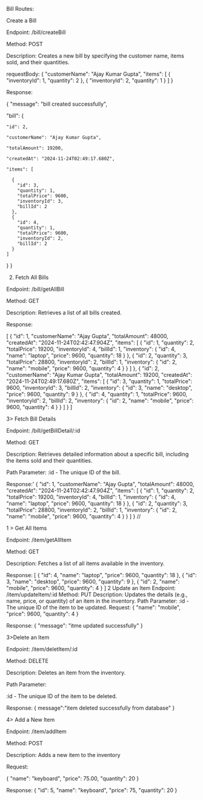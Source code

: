 Bill Routes:

Create a Bill

Endpoint: /bill/createBill

Method: POST

Description: Creates a new bill by specifying the customer name, items sold, and their quantities.

requestBody:
   {
  "customerName": "Ajay Kumar Gupta",
  "items": [
    { "inventoryId": 1, "quantity": 2 },
    { "inventoryId": 2, "quantity": 1 }
  ]
} 


Response:

  {
  "message": "bill created successfully",
  
  "bill": {
  
    "id": 2,
    
    "customerName": "Ajay Kumar Gupta",
    
    "totalAmount": 19200,
    
    "createdAt": "2024-11-24T02:49:17.680Z",
    
    "items": [
    
      {
        "id": 3,
        "quantity": 1,
        "totalPrice": 9600,
        "inventoryId": 3,
        "billId": 2
      },
      {
        "id": 4,
        "quantity": 1,
        "totalPrice": 9600,
        "inventoryId": 2,
        "billId": 2
      }
    ]
  }
}




2.  Fetch All Bills

Endpoint: /bill/getAllBill

Method: GET

Description: Retrieves a list of all bills created.

Response:

[
  {
    "id": 1,
    "customerName": "Ajay Gupta",
    "totalAmount": 48000,
    "createdAt": "2024-11-24T02:42:47.904Z",
    "items": [
      {
        "id": 1,
        "quantity": 2,
        "totalPrice": 19200,
        "inventoryId": 4,
        "billId": 1,
        "inventory": {
          "id": 4,
          "name": "laptop",
          "price": 9600,
          "quantity": 18
        }
      },
      {
        "id": 2,
        "quantity": 3,
        "totalPrice": 28800,
        "inventoryId": 2,
        "billId": 1,
        "inventory": {
          "id": 2,
          "name": "mobile",
          "price": 9600,
          "quantity": 4
        }
      }
    ]
  },
  {
    "id": 2,
    "customerName": "Ajay Kumar Gupta",
    "totalAmount": 19200,
    "createdAt": "2024-11-24T02:49:17.680Z",
    "items": [
      {
        "id": 3,
        "quantity": 1,
        "totalPrice": 9600,
        "inventoryId": 3,
        "billId": 2,
        "inventory": {
          "id": 3,
          "name": "desktop",
          "price": 9600,
          "quantity": 9
        }
      },
      {
        "id": 4,
        "quantity": 1,
        "totalPrice": 9600,
        "inventoryId": 2,
        "billId": 2,
        "inventory": {
          "id": 2,
          "name": "mobile",
          "price": 9600,
          "quantity": 4
        }
      }
    ]
  }
]


3> Fetch Bill Details


Endpoint: /bill/getBillDetail/:id

Method: GET

Description: Retrieves detailed information about a specific bill, including the items sold and their quantities.

Path Parameter:
:id - The unique ID of the bill.

Response:'
{
  "id": 1,
  "customerName": "Ajay Gupta",
  "totalAmount": 48000,
  "createdAt": "2024-11-24T02:42:47.904Z",
  "items": [
    {
      "id": 1,
      "quantity": 2,
      "totalPrice": 19200,
      "inventoryId": 4,
      "billId": 1,
      "inventory": {
        "id": 4,
        "name": "laptop",
        "price": 9600,
        "quantity": 18
      }
    },
    {
      "id": 2,
      "quantity": 3,
      "totalPrice": 28800,
      "inventoryId": 2,
      "billId": 1,
      "inventory": {
        "id": 2,
        "name": "mobile",
        "price": 9600,
        "quantity": 4
      }
    }
  ]
}
// 


1 > Get All Items

Endpoint: /item/getAllItem

Method: GET

Description: Fetches a list of all items available in the inventory.

Response:
[
  {
    "id": 4,
    "name": "laptop",
    "price": 9600,
    "quantity": 18
  },
  {
    "id": 3,
    "name": "desktop",
    "price": 9600,
    "quantity": 9
  },
  {
    "id": 2,
    "name": "mobile",
    "price": 9600,
    "quantity": 4
  }
]
2 Update an Item
Endpoint: /item/updateItem/:id
Method: PUT
Description: Updates the details (e.g., name, price, or quantity) of an item in the inventory.
Path Parameter:
:id - The unique ID of the item to be updated.
Request: 
{
"name": "mobile",
"price": 9600,
"quantity": 4
}


Response:
{
  "message": "itme updated successfully"
}

3>Delete an Item

Endpoint: /item/deletItem/:id

Method: DELETE

Description: Deletes an item from the inventory.

Path Parameter:

:id - The unique ID of the item to be deleted.

Response:
{
message":"item deleted successfully from database"
}



4> Add a New Item


Endpoint: /item/addItem

Method: POST

Description: Adds a new item to the inventory

Request:

{
  "name": "keyboard",
  "price": 75.00,
  "quantity": 20
}


Response:
{
  "id": 5,
  "name": "keyboard",
  "price": 75,
  "quantity": 20
}



